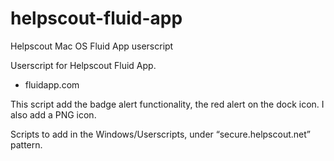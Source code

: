 helpscout-fluid-app
===================

Helpscout Mac OS Fluid App userscript

Userscript for Helpscout Fluid App.

- fluidapp.com

This script add the badge alert functionality, the red alert on the
dock icon. I also add a PNG icon.

Scripts to add in the Windows/Userscripts, under “secure.helpscout.net”
pattern.
